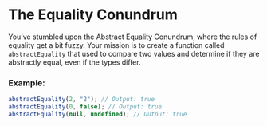 # The Equality Conundrum

You’ve stumbled upon the Abstract Equality Conundrum, where the rules of equality get a bit fuzzy. Your mission is to create a function called `abstractEquality` that used to compare two values and determine if they are abstractly equal, even if the types differ.

### Example:

```js
abstractEquality(2, "2"); // Output: true
abstractEquality(0, false); // Output: true
abstractEquality(null, undefined); // Output: true
```
